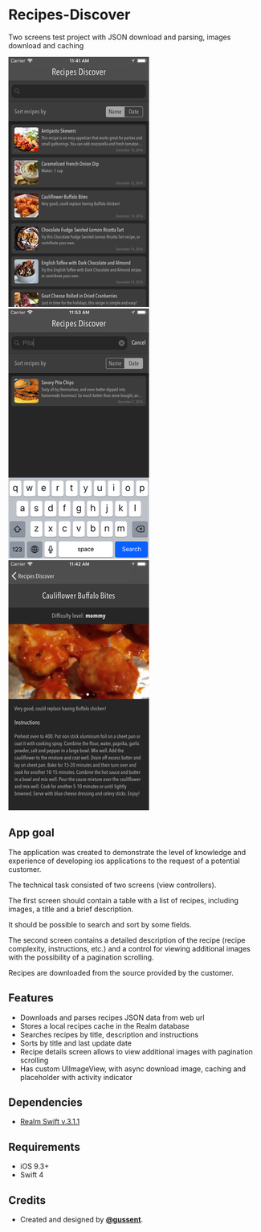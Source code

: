 # Recipes-Discover
Two screens test project with JSON download and parsing, images download and caching

![Screenshot 1](Screenshots/screenshot-1.png "screenshot 1")
![Screenshot 2](Screenshots/screenshot-2.png "screenshot 2")
![Screenshot 3](Screenshots/screenshot-3.png "screenshot 3")


## App goal

The application was created to demonstrate the level of knowledge and experience of developing ios applications to the request of a potential customer.

The technical task consisted of two screens (view controllers).

The first screen should contain a table with a list of recipes, including images, a title and a brief description.

It should be possible to search and sort by some fields.

The second screen contains a detailed description of the recipe (recipe complexity, instructions, etc.) and a control for viewing additional images with the possibility of a pagination scrolling.

Recipes are downloaded from the source provided by the customer.

## Features

* Downloads and parses recipes JSON data from web url
* Stores a local recipes cache in the Realm database
* Searches recipes by title, description and instructions
* Sorts by title and last update date
* Recipe details screen allows to view additional images with pagination scrolling
* Has custom UIImageView, with async download image, caching and placeholder with activity indicator

## Dependencies

* [Realm Swift v.3.1.1](https://github.com/realm/realm-cocoa)

## Requirements

* iOS 9.3+
* Swift 4

## Credits

* Created and designed by [**@gussent**](https://github.com/gussent).

